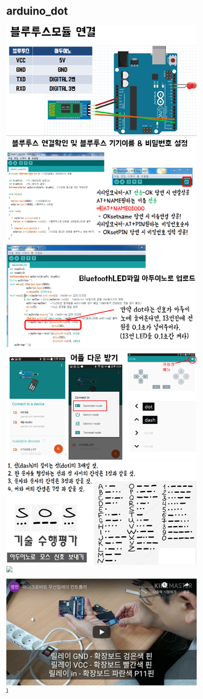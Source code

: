 # arduino_dot
![](https://github.com/mtinet/arduino_dot/blob/master/image/1.png?raw=true) 
![](https://github.com/mtinet/arduino_dot/blob/master/image/2.png?raw=true) 
![](https://github.com/mtinet/arduino_dot/blob/master/image/3.png?raw=true) 
![](https://github.com/mtinet/arduino_dot/blob/master/image/4.png?raw=true) 
![](https://github.com/mtinet/arduino_dot/blob/master/image/5.png?raw=true) 
![](https://github.com/mtinet/arduino_dot/blob/master/image/6.png?raw=true) 

[![](https://github.com/mtinet/arduino_dot/blob/master/image/7.png?raw=true) )](https://youtu.be/Zj5JS9j965o)  

